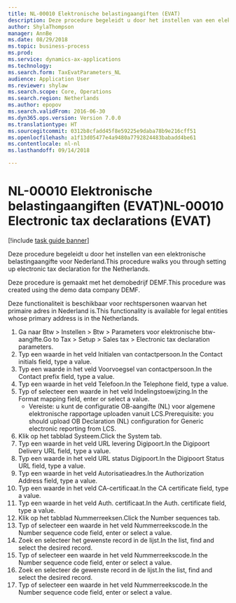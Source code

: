 ```yaml
--- 
title: NL-00010 Elektronische belastingaangiften (EVAT)
description: Deze procedure begeleidt u door het instellen van een elektronische belastingaangifte voor Nederland.
author: ShylaThompson
manager: AnnBe
ms.date: 08/29/2018
ms.topic: business-process
ms.prod: 
ms.service: dynamics-ax-applications
ms.technology: 
ms.search.form: TaxEvatParameters_NL
audience: Application User
ms.reviewer: shylaw
ms.search.scope: Core, Operations
ms.search.region: Netherlands
ms.author: epopov
ms.search.validFrom: 2016-06-30
ms.dyn365.ops.version: Version 7.0.0
ms.translationtype: HT
ms.sourcegitcommit: 0312b8cfadd45f8e59225e9daba78b9e216cff51
ms.openlocfilehash: a1f13d05477e4a9480a7792824483babadd4be61
ms.contentlocale: nl-nl
ms.lasthandoff: 09/14/2018

---
```

# <a name="nl-00010-electronic-tax-declarations-evat"></a><span data-ttu-id="70be7-103">NL-00010 Elektronische belastingaangiften (EVAT)</span><span class="sxs-lookup"><span data-stu-id="70be7-103">NL-00010 Electronic tax declarations (EVAT)</span></span>

[!include [task guide banner](../../includes/task-guide-banner.md)]

<span data-ttu-id="70be7-104">Deze procedure begeleidt u door het instellen van een elektronische belastingaangifte voor Nederland.</span><span class="sxs-lookup"><span data-stu-id="70be7-104">This procedure walks you through setting up electronic tax declaration for the Netherlands.</span></span>

<span data-ttu-id="70be7-105">Deze procedure is gemaakt met het demobedrijf DEMF.</span><span class="sxs-lookup"><span data-stu-id="70be7-105">This procedure was created using the demo data company DEMF.</span></span> 

<span data-ttu-id="70be7-106">Deze functionaliteit is beschikbaar voor rechtspersonen waarvan het primaire adres in Nederland is.</span><span class="sxs-lookup"><span data-stu-id="70be7-106">This functionality is available for legal entities whose primary address is in the Netherlands.</span></span>



1. <span data-ttu-id="70be7-107">Ga naar Btw > Instellen > Btw > Parameters voor elektronische btw-aangifte.</span><span class="sxs-lookup"><span data-stu-id="70be7-107">Go to Tax > Setup > Sales tax > Electronic tax declaration parameters.</span></span>
2. <span data-ttu-id="70be7-108">Typ een waarde in het veld Initialen van contactpersoon.</span><span class="sxs-lookup"><span data-stu-id="70be7-108">In the Contact initials field, type a value.</span></span>
3. <span data-ttu-id="70be7-109">Typ een waarde in het veld Voorvoegsel van contactpersoon.</span><span class="sxs-lookup"><span data-stu-id="70be7-109">In the Contact prefix field, type a value.</span></span>
4. <span data-ttu-id="70be7-110">Typ een waarde in het veld Telefoon.</span><span class="sxs-lookup"><span data-stu-id="70be7-110">In the Telephone field, type a value.</span></span>
5. <span data-ttu-id="70be7-111">Typ of selecteer een waarde in het veld Indelingstoewijzing.</span><span class="sxs-lookup"><span data-stu-id="70be7-111">In the Format mapping field, enter or select a value.</span></span>
    * <span data-ttu-id="70be7-112">Vereiste: u kunt de configuratie OB-aangifte (NL) voor algemene elektronische rapportage uploaden vanuit LCS.</span><span class="sxs-lookup"><span data-stu-id="70be7-112">Prerequisite: you should upload OB Declaration (NL) configuration for Generic electronic reporting from LCS.</span></span>  
6. <span data-ttu-id="70be7-113">Klik op het tabblad Systeem.</span><span class="sxs-lookup"><span data-stu-id="70be7-113">Click the System tab.</span></span>
7. <span data-ttu-id="70be7-114">Typ een waarde in het veld URL levering Digipoort.</span><span class="sxs-lookup"><span data-stu-id="70be7-114">In the Digipoort Delivery URL field, type a value.</span></span>
8. <span data-ttu-id="70be7-115">Typ een waarde in het veld URL status Digipoort.</span><span class="sxs-lookup"><span data-stu-id="70be7-115">In the Digipoort Status URL field, type a value.</span></span>
9. <span data-ttu-id="70be7-116">Typ een waarde in het veld Autorisatieadres.</span><span class="sxs-lookup"><span data-stu-id="70be7-116">In the Authorization Address field, type a value.</span></span>
10. <span data-ttu-id="70be7-117">Typ een waarde in het veld CA-certificaat.</span><span class="sxs-lookup"><span data-stu-id="70be7-117">In the CA certificate field, type a value.</span></span>
11. <span data-ttu-id="70be7-118">Typ een waarde in het veld Auth. certificaat.</span><span class="sxs-lookup"><span data-stu-id="70be7-118">In the Auth. certificate field, type a value.</span></span>
12. <span data-ttu-id="70be7-119">Klik op het tabblad Nummerreeksen.</span><span class="sxs-lookup"><span data-stu-id="70be7-119">Click the Number sequences tab.</span></span>
13. <span data-ttu-id="70be7-120">Typ of selecteer een waarde in het veld Nummerreekscode.</span><span class="sxs-lookup"><span data-stu-id="70be7-120">In the Number sequence code field, enter or select a value.</span></span>
14. <span data-ttu-id="70be7-121">Zoek en selecteer het gewenste record in de lijst.</span><span class="sxs-lookup"><span data-stu-id="70be7-121">In the list, find and select the desired record.</span></span>
15. <span data-ttu-id="70be7-122">Typ of selecteer een waarde in het veld Nummerreekscode.</span><span class="sxs-lookup"><span data-stu-id="70be7-122">In the Number sequence code field, enter or select a value.</span></span>
16. <span data-ttu-id="70be7-123">Zoek en selecteer de gewenste record in de lijst.</span><span class="sxs-lookup"><span data-stu-id="70be7-123">In the list, find and select the desired record.</span></span>
17. <span data-ttu-id="70be7-124">Typ of selecteer een waarde in het veld Nummerreekscode.</span><span class="sxs-lookup"><span data-stu-id="70be7-124">In the Number sequence code field, enter or select a value.</span></span>


